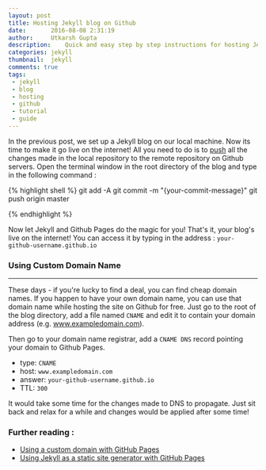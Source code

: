 ```yaml
---
layout: post
title: Hosting Jekyll blog on Github
date:       2016-08-08 2:31:19
author:     Utkarsh Gupta
description:    Quick and easy step by step instructions for hosting Jekyll blog on Github.
categories: jekyll
thumbnail:  jekyll
comments: true
tags:
 - jekyll
 - blog
 - hosting
 - github
 - tutorial
 - guide
---
```


In the previous post, we set up a Jekyll blog on our local machine. Now its time to make it go live on the internet! All you need to do is to [push](//help.github.com/articles/pushing-to-a-remote/) all the changes made in the local repository to the remote repository on Github servers. Open the terminal window in the root directory of the blog and type in the following command :

{% highlight shell %}
git add -A
git commit -m "{your-commit-message}"
git push origin master

{% endhighlight %}

Now let Jekyll and Github Pages do the magic for you! That's it, your blog's live on the internet! You can access it by typing in the address : `your-github-username.github.io`

### Using Custom Domain Name
* * *

These days - if you're lucky to find a deal, you can find cheap domain names. If you happen to have your own domain name, you can use that domain name while hosting the site on Github for free. Just go to the root of the blog directory, add a file named `CNAME` and edit it to contain your domain address (e.g. www.exampledomain.com).

Then go to your domain name registrar, add a `CNAME DNS` record pointing your domain to Github Pages.

- type: `CNAME`
- host: `www.exampledomain.com`
- answer: `your-github-username.github.io`
- TTL: `300`

It would take some time for the changes made to DNS to propagate. Just sit back and relax for a while and changes would be applied after some time!

### Further reading :
 * [Using a custom domain with GitHub Pages](//help.github.com/articles/using-a-custom-domain-with-github-pages/)
 * [Using Jekyll as a static site generator with GitHub Pages](https://help.github.com/articles/using-jekyll-as-a-static-site-generator-with-github-pages/)
